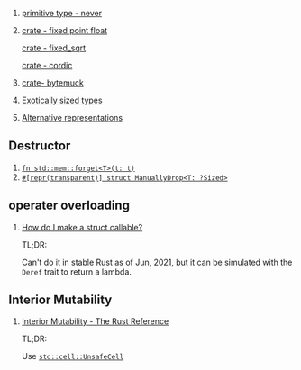  1. [primitive type - never](https://doc.rust-lang.org/nightly/std/primitive.never.html)
 2. [crate - fixed point float](https://docs.rs/fixed/1.9.0/fixed/)
    
    [crate - fixed_sqrt](https://docs.rs/fixed-sqrt/0.2.4/fixed_sqrt/)
    
    [crate - cordic](https://docs.rs/cordic/0.1.5/cordic/)
 3. [crate- bytemuck](https://docs.rs/bytemuck/1.6.1/bytemuck/index.html)
 4. [Exotically sized types](https://doc.rust-lang.org/nomicon/exotic-sizes.html)
 5. [Alternative representations](https://doc.rust-lang.org/nomicon/other-reprs.html)

## Destructor
 1. [`fn std::mem::forget<T>(t: t)`](https://doc.rust-lang.org/nightly/std/mem/fn.forget.html)
 2. [`#[repr(transparent)] struct ManuallyDrop<T: ?Sized>`](https://doc.rust-lang.org/nightly/std/mem/struct.ManuallyDrop.html)
## operater overloading
 1. [How do I make a struct callable?](https://stackoverflow.com/questions/42859330/how-do-i-make-a-struct-callable)
    
    TL;DR:
    
    Can't do it in stable Rust as of Jun, 2021, but it can be simulated with the `Deref` trait to return a lambda.


## Interior Mutability
 1. [Interior Mutability - The Rust Reference](https://doc.rust-lang.org/reference/interior-mutability.html)
    
    TL;DR:
    
    Use [`std::cell::UnsafeCell`](https://doc.rust-lang.org/std/cell/struct.UnsafeCell.html)
